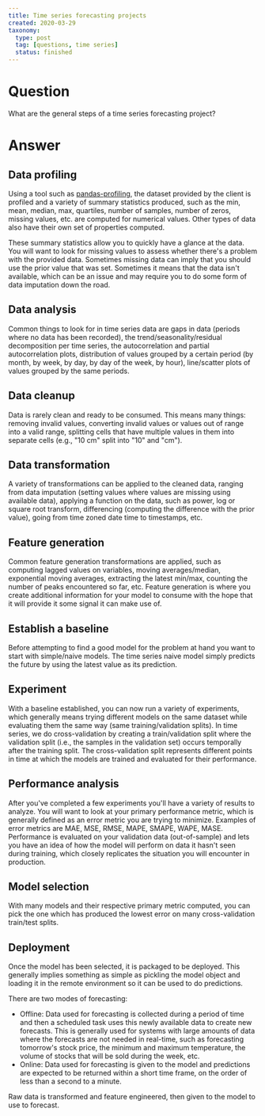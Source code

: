 ```yaml
---
title: Time series forecasting projects
created: 2020-03-29
taxonomy:
  type: post
  tag: [questions, time series]
  status: finished
---
```


# Question
What are the general steps of a time series forecasting project?

# Answer
## Data profiling
Using a tool such as [pandas-profiling](https://github.com/pandas-profiling/pandas-profiling), the dataset provided by the client is profiled and a variety of summary statistics produced, such as the min, mean, median, max, quartiles, number of samples, number of zeros, missing values, etc. are computed for numerical values. Other types of data also have their own set of properties computed.

These summary statistics allow you to quickly have a glance at the data. You will want to look for missing values to assess whether there's a problem with the provided data. Sometimes missing data can imply that you should use the prior value that was set. Sometimes it means that the data isn't available, which can be an issue and may require you to do some form of data imputation down the road.

## Data analysis
Common things to look for in time series data are gaps in data (periods where no data has been recorded), the trend/seasonality/residual decomposition per time series, the autocorrelation and partial autocorrelation plots, distribution of values grouped by a certain period (by month, by week, by day, by day of the week, by hour), line/scatter plots of values grouped by the same periods.

## Data cleanup
Data is rarely clean and ready to be consumed. This means many things: removing invalid values, converting invalid values or values out of range into a valid range, splitting cells that have multiple values in them into separate cells (e.g., "10 cm" split into "10" and "cm").

## Data transformation
A variety of transformations can be applied to the cleaned data, ranging from data imputation (setting values where values are missing using available data), applying a function on the data, such as power, log or square root transform, differencing (computing the difference with the prior value), going from time zoned date time to timestamps, etc.

## Feature generation
Common feature generation transformations are applied, such as computing lagged values on variables, moving averages/median, exponential moving averages, extracting the latest min/max, counting the number of peaks encountered so far, etc. Feature generation is where you create additional information for your model to consume with the hope that it will provide it some signal it can make use of.

## Establish a baseline
Before attempting to find a good model for the problem at hand you want to start with simple/naive models. The time series naive model simply predicts the future by using the latest value as its prediction.

## Experiment
With a baseline established, you can now run a variety of experiments, which generally means trying different models on the same dataset while evaluating them the same way (same training/validation splits). In time series, we do cross-validation by creating a train/validation split where the validation split (i.e., the samples in the validation set) occurs temporally after the training split. The cross-validation split represents different points in time at which the models are trained and evaluated for their performance.

## Performance analysis
After you've completed a few experiments you'll have a variety of results to analyze. You will want to look at your primary performance metric, which is generally defined as an error metric you are trying to minimize. Examples of error metrics are MAE, MSE, RMSE, MAPE, SMAPE, WAPE, MASE. Performance is evaluated on your validation data (out-of-sample) and lets you have an idea of how the model will perform on data it hasn't seen during training, which closely replicates the situation you will encounter in production.

## Model selection
With many models and their respective primary metric computed, you can pick the one which has produced the lowest error on many cross-validation train/test splits.

## Deployment
Once the model has been selected, it is packaged to be deployed. This generally implies something as simple as pickling the model object and loading it in the remote environment so it can be used to do predictions.

There are two modes of forecasting:
* Offline: Data used for forecasting is collected during a period of time and then a scheduled task uses this newly available data to create new forecasts. This is generally used for systems with large amounts of data where the forecasts are not needed in real-time, such as forecasting tomorrow's stock price, the minimum and maximum temperature, the volume of stocks that will be sold during the week, etc.
* Online: Data used for forecasting is given to the model and predictions are expected to be returned within a short time frame, on the order of less than a second to a minute.

Raw data is transformed and feature engineered, then given to the model to use to forecast.
